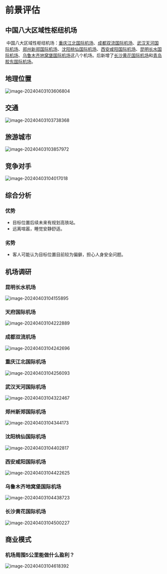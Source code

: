 # 前景评估



## 中国八大区域性枢纽机场

​		中国八大区域性枢纽机场：[重庆江北国际机场](https://baike.baidu.com/item/重庆江北国际机场/4155905?fromModule=lemma_inlink)、[成都双流国际机场](https://baike.baidu.com/item/成都双流国际机场/1024519?fromModule=lemma_inlink)、[武汉天河国际机场](https://baike.baidu.com/item/武汉天河国际机场/3557245?fromModule=lemma_inlink)、[郑州新郑国际机场](https://baike.baidu.com/item/郑州新郑国际机场/3520532?fromModule=lemma_inlink)、[沈阳桃仙国际机场](https://baike.baidu.com/item/沈阳桃仙国际机场/3519776?fromModule=lemma_inlink)、[西安咸阳国际机场](https://baike.baidu.com/item/西安咸阳国际机场/3521559?fromModule=lemma_inlink)、[昆明长水国际机场](https://baike.baidu.com/item/昆明长水国际机场/340207?fromModule=lemma_inlink)、[乌鲁木齐地窝堡国际机场](https://baike.baidu.com/item/乌鲁木齐地窝堡国际机场/6293127?fromModule=lemma_inlink)这八个机场。后新增了[长沙黄花国际机场](https://baike.baidu.com/item/长沙黄花国际机场/3557712?fromModule=lemma_inlink)和[青岛胶东国际机场](https://baike.baidu.com/item/青岛胶东国际机场/4080653?fromModule=lemma_inlink)。



## 地理位置

![image-20240403103606804](img/prospect/image-20240403103606804.png)

## 交通

![image-20240403103738368](img/prospect/image-20240403103738368.png)

## 旅游城市

![image-20240403103857972](img/prospect/image-20240403103857972.png)

## 竞争对手

![image-20240403104017018](img/prospect/image-20240403104017018.png)

## 综合分析

### 优势

- 目标位置后续未来有规划高铁站。
- 远离喧嚣，睡觉安静舒适。

### 劣势

- 客人可能认为目标位置目前较为偏僻，担心人身安全问题。



## 机场调研

### 昆明长水机场

![image-20240403104155895](img/prospect/image-20240403104155895.png)

### 天府国际机场

![image-20240403104222889](img/prospect/image-20240403104222889.png)

### 成都双流机场

![image-20240403104242696](img/prospect/image-20240403104242696.png)

### 重庆江北国际机场

![image-20240403104256093](img/prospect/image-20240403104256093.png)

### 武汉天河国际机场

![image-20240403104322467](img/prospect/image-20240403104322467.png)



### 郑州新郑国际机场

![image-20240403104344173](img/prospect/image-20240403104344173.png)

### 沈阳桃仙国际机场

![image-20240403104402817](img/prospect/image-20240403104402817.png)

### 西安咸阳国际机场

![image-20240403104422625](img/prospect/image-20240403104422625.png)

### 乌鲁木齐地窝堡国际机场

![image-20240403104438723](img/prospect/image-20240403104438723.png)

### 长沙黄花国际机场

![image-20240403104500227](img/prospect/image-20240403104500227.png)

## 商业模式

### 机场周围5公里能做什么盈利？

![image-20240403104618392](img/prospect/image-20240403104618392.png)















